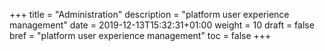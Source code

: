 +++
title = "Administration"
description = "platform user experience management"
date = 2019-12-13T15:32:31+01:00
weight = 10
draft = false
bref = "platform user experience management"
toc = false
+++
